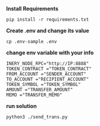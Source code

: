 **Install Requirements**

```
pip install -r requirements.txt
```

**Create .env and change its value**

```
cp .env-sample .env
```

**change env variable with your info**

```
INERY_NODE_RPC="http://IP:8888"
TOKEN_CONTRACT ="TOKEN_CONTRACT"
FROM_ACCOUNT ="SENDER_ACCOUNT"
TO_ACCOUNT ="RECIPIENT_ACCOUNT"
TOKEN_SYMBOL ="TOKEN_SYMBOL"
AMOUNT ="TRANSFER_AMOUNT"
MEMO ="TRANSFER_MEMO"
```

**run solution**

```
python3 ./send_trans.py
```

